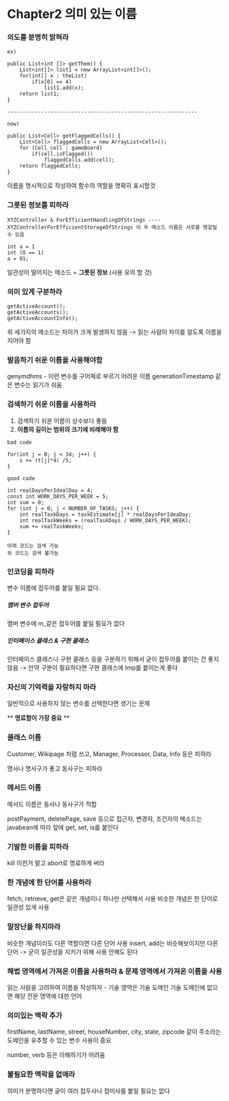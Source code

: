 # Chapter2 의미 있는 이름

### 의도를 분명히 밝혀라

```
ex)

public List<int []> getThem() {
    List<int[]> list1 = new ArrayList<int[]>();
    for(int[] x : theList)
        if(x[0] == 4)
            list1.add(x);
    return list1;
}

--------------------------------------------------------------

now)

public List<Cell> getFlaggedCells() {
    List<Cell> flaggedCells = new ArrayList<Cell>();
    for (Cell cell : gameBoard)
        if(cell.isFlagged())
            flaggedCells.add(cell);
    return flaggedCells;
}

```

이름을 명시적으로 작성하여 함수의 역할을 명확히 표시할것

###  그릇된 정보를 피하라

```
XYZController & ForEfficientHandlingOfStrings ---- XYZControllerForEfficientStorageOfStrings 이 두 메소드 이름은 서로를 헷갈릴 수 있음
```

```
int a = 1
int (O == 1)
a = O1;
```

일관성이 떨어지는 메소드 =  <b>그릇된 정보</b> (사용 유의 할 것)

### 의미 있게 구분하라

```
getActiveAccount();
getActiveAccounts();
getActiveAccountInfo();
```

위 세가지의 메소드는 차이가 크게 발생하지 않음
-> 읽는 사람이 차이를 알도록 이름을 지어야 함

### 발음하기 쉬운 이름을 사용해야함

genymdhms - 이런 변수를 구어체로 부르기 어려운 이름
generationTimestamp 같은 변수는 읽기가 쉬움

### 검색하기 쉬운 이름을 사용하라

1. 검색하기 쉬운 이름이 상수보다 좋음
2. <b>이름의 길이는 범위의 크기에 비례해야 함</b>

```
bad code

for(int j = 0; j < 34; j++) {
    s += (t[j]*4) /5;
}

good code

int realDaysPerIdealDay = 4;
const int WORK_DAYS_PER_WEEK = 5;
int sum = 0;
for (int j = 0; j < NUMBER_OF_TASKS; j++) {
    int realTaskDays = taskEstimate[j] * realDaysPerIdeaDay;
    int realTaskWeeks = (realTaskDays / WORK_DAYS_PER_WEEK);
    sum += realTaskWeeks;
}

아래 코드는 검색 가능
위 코드는 검색 불가능

```

### 인코딩을 피하라

변수 이름에 접두어를 붙일 필요 없다.

##### 멤버 변수 접두어

멤버 변수에 m_같은 접두어를 붙일 필요가 없다

##### 인터페이스 클래스 & 구현 클래스

인터페이스 클래스나 구현 클래스 등을 구분하기 위해서 굳이 접두어를 붙이는 건 좋지 않음 -> 만약 구분이 필요하다면 구현 클래스에 Imp를 붙이는게 좋다

### 자신의 기억력을 자랑하지 마라

일반적으로 사용하지 않는 변수를 선택한다면 생기는 문제

 ** <b>명료함이 가장 중요</b> **

### 클래스 이름

Customer, Wikipage 처럼 쓰고, Manager, Processor, Data, Info 등은 피하라

명사나 명사구가 좋고 동사구는 피하라

### 메서드 이름

메서드 이름은 동사나 동사구가 적합

postPayment, deletePage, save 등으로 접근자, 변경자, 조건자의 메소드는 javabean에 따라 앞에 get, set, is를 붙인다


### 기발한 이름을 피하라

kill 이런거 말고 abort로 명료하게 써라

### 한 개념에 한 단어를 사용하라

fetch, retrieve, get은 같은 개념이니 하나만 선택해서 사용
비슷한 개념은 한 단어로 일관성 있게 사용

### 말장난을 하지마라

비슷한 개념이라도 다른 역할이면 다른 단어 사용
insert, add는 비슷해보이지만 다른 단어 -> 굳이 일관성을 지키기 위해 사용 안해도 된다

### 해법 영역에서 가져온 이름을 사용하라 & 문제 영역에서 가져온 이름을 사용

읽는 사람을 고려하여 이름을 작성하자 - 기술 영역은 기술 도메인
기술 도메인에 없으면 해당 전문 영역에 대한 언어

### 의미있는 맥락 추가

firstName, lastName, street, houseNumber, city, state, zipcode 같이 주소라는 도메인을 유추할 수 있는 변수 사용이 중요

number, verb 등은 이해하기가 어려움

### 불필요한 맥락을 없애라

의미가 분명하다면 굳이 여러 접두사나 접미사를 붙일 필요는 없다